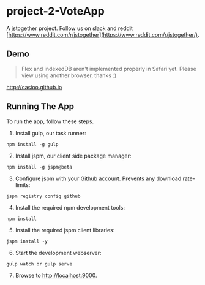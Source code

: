 # project-2-VoteApp 

A jstogether project. Follow us on slack and reddit [https://www.reddit.com/r/jstogether](https://www.reddit.com/r/jstogether/).

## Demo

> Flex and indexedDB aren't implemented properly in Safari yet. Please view using another browser, thanks :)

http://casioo.github.io

## Running The App

To run the app, follow these steps.

1. Install gulp, our task runner:

  ```shell
  npm install -g gulp
  ```
  
2. Install jspm, our client side package manager:

  ```shell
  npm install -g jspm@beta
  ```
  
3. Configure jspm with your Github account. Prevents any download rate-limits:

  ```shell
  jspm registry config github
  ```
   
4. Install the required npm development tools:

  ```shell
  npm install
  ```
  
5. Install the required jspm client libraries:

  ```shell
  jspm install -y
  ```
  
6. Start the development webserver:

  ```shell
  gulp watch or gulp serve
  ```

7. Browse to [http://localhost:9000](http://localhost:9000).